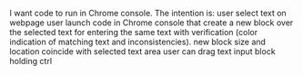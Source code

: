 I want code to run in Chrome console.
The intention is:
user select text on webpage
user launch code in Chrome console that create a new block over the selected text for entering the same text with verification (color indication of matching text and inconsistencies).
new block size and location coincide with selected text area
user can drag text input block holding ctrl